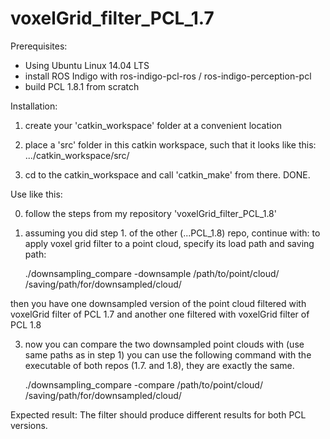# voxelGrid_filter_PCL_1.7
Prerequisites:

- Using Ubuntu Linux 14.04 LTS
- install ROS Indigo with ros-indigo-pcl-ros / ros-indigo-perception-pcl
- build PCL 1.8.1 from scratch

Installation:

1. create your 'catkin_workspace' folder at a convenient location

2. place a 'src' folder in this catkin workspace, such that it looks like this: .../catkin_workspace/src/

3. cd to the catkin_workspace and call 'catkin_make' from there. DONE.


Use like this:

0. follow the steps from my repository 'voxelGrid_filter_PCL_1.8'

1. assuming you did step 1. of the other (...PCL_1.8) repo, continue with:
   to apply voxel grid filter to a point cloud, specify its load path and saving path:

	./downsampling_compare -downsample /path/to/point/cloud/ /saving/path/for/downsampled/cloud/

then you have one downsampled version of the point cloud filtered with voxelGrid filter of PCL 1.7 and another one filtered with voxelGrid filter of PCL 1.8

3. now you can compare the two downsampled point clouds with (use same paths as in step 1)
   you can use the following command with the executable of both repos (1.7. and 1.8), they are exactly the same.

	./downsampling_compare -compare /path/to/point/cloud/ /saving/path/for/downsampled/cloud/

Expected result: The filter should produce different results for both PCL versions.
